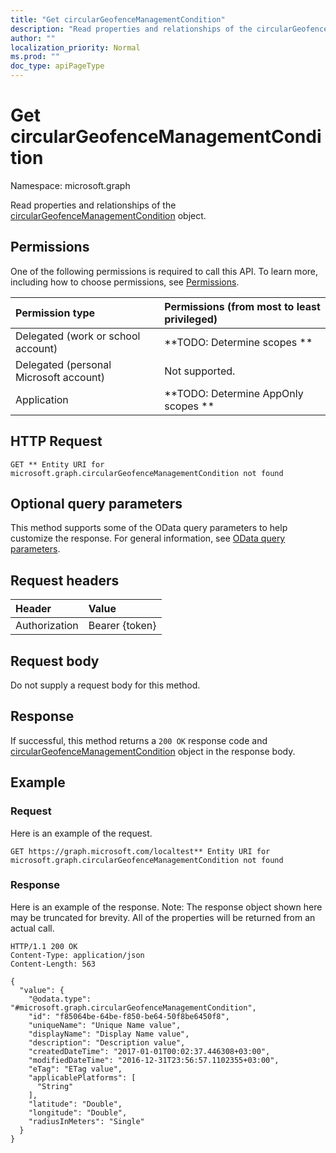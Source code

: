 ```yaml
---
title: "Get circularGeofenceManagementCondition"
description: "Read properties and relationships of the circularGeofenceManagementCondition object."
author: ""
localization_priority: Normal
ms.prod: ""
doc_type: apiPageType
---
```


# Get circularGeofenceManagementCondition

Namespace: microsoft.graph

Read properties and relationships of the [circularGeofenceManagementCondition](../resources/circulargeofencemanagementcondition.md) object.

## Permissions
One of the following permissions is required to call this API. To learn more, including how to choose permissions, see [Permissions](/concepts/permissions-reference.md).

|Permission type|Permissions (from most to least privileged)|
|:---|:---|
|Delegated (work or school account)|**TODO: Determine scopes **|
|Delegated (personal Microsoft account)|Not supported.|
|Application|**TODO: Determine AppOnly scopes **|

## HTTP Request
<!-- {
  "blockType": "ignored"
}
-->
``` http
GET ** Entity URI for microsoft.graph.circularGeofenceManagementCondition not found
```

## Optional query parameters
This method supports some of the OData query parameters to help customize the response. For general information, see [OData query parameters](/graph/query-parameters).

## Request headers
|Header|Value|
|:---|:---|
|Authorization|Bearer {token}|

## Request body
Do not supply a request body for this method.

## Response
If successful, this method returns a `200 OK` response code and [circularGeofenceManagementCondition](../resources/circulargeofencemanagementcondition.md) object in the response body.

## Example

### Request
Here is an example of the request.
<!-- {
  "blockType": "request",
  "name": "get_circulargeofencemanagementcondition"
}
-->
``` http
GET https://graph.microsoft.com/localtest** Entity URI for microsoft.graph.circularGeofenceManagementCondition not found
```

### Response
Here is an example of the response. Note: The response object shown here may be truncated for brevity. All of the properties will be returned from an actual call.
<!-- {
  "blockType": "response",
  "truncated": true,
  "@odata.type": "microsoft.graph.circularGeofenceManagementCondition"
}
-->
``` http
HTTP/1.1 200 OK
Content-Type: application/json
Content-Length: 563

{
  "value": {
    "@odata.type": "#microsoft.graph.circularGeofenceManagementCondition",
    "id": "f85064be-64be-f850-be64-50f8be6450f8",
    "uniqueName": "Unique Name value",
    "displayName": "Display Name value",
    "description": "Description value",
    "createdDateTime": "2017-01-01T00:02:37.446308+03:00",
    "modifiedDateTime": "2016-12-31T23:56:57.1102355+03:00",
    "eTag": "ETag value",
    "applicablePlatforms": [
      "String"
    ],
    "latitude": "Double",
    "longitude": "Double",
    "radiusInMeters": "Single"
  }
}
```

